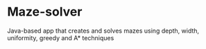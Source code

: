 # Maze-solver
Java-based app that creates and solves mazes using depth, width, uniformity, greedy and A* techniques
